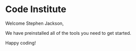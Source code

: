 # Code Institute

Welcome Stephen Jackson,

We have preinstalled all of the tools you need to get started.

Happy coding!